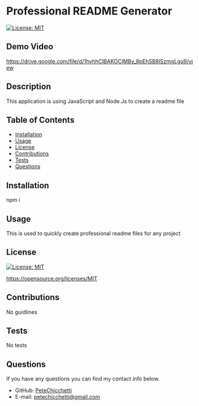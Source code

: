 # Professional README Generator
  
  [![License: MIT](https://img.shields.io/badge/License-MIT-yellow.svg)](https://opensource.org/licenses/MIT)

  ## Demo Video

  https://drive.google.com/file/d/1hyhhClBAKOClMBy_8pEhSB8lSzmgLgu9/view
          
  ## Description

  This application is using JavaScript and Node.Js to create a readme file
          
  ## Table of Contents

  * [Installation](#installation)
  * [Usage](#usage)
  * [License](#license)
  * [Contributions](#contributions)
  * [Tests](#tests)
  * [Questions](#questions)
          
  ## Installation

  npm i
          
  ## Usage

  This is used to quickly create professional readme files for any project
          
  ## License

  
  [![License: MIT](https://img.shields.io/badge/License-MIT-yellow.svg)](https://opensource.org/licenses/MIT)
  
  https://opensource.org/licenses/MIT 
    
          
  ## Contributions

  No guidlines
          
  ## Tests

  No tests
          
  ## Questions
  If you have any questions you can find my contact info below.
  * GitHub: [PeteChicchetti](https://github.com/PeteChicchetti)
  * E-mail: petechicchetti@gmail.com
  